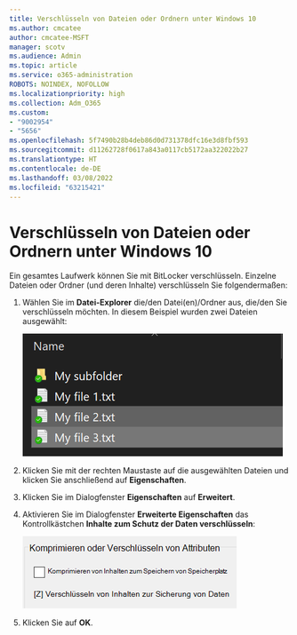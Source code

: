 ```yaml
---
title: Verschlüsseln von Dateien oder Ordnern unter Windows 10
ms.author: cmcatee
author: cmcatee-MSFT
manager: scotv
ms.audience: Admin
ms.topic: article
ms.service: o365-administration
ROBOTS: NOINDEX, NOFOLLOW
ms.localizationpriority: high
ms.collection: Adm_O365
ms.custom:
- "9002954"
- "5656"
ms.openlocfilehash: 5f7490b28b4deb86d0d731378dfc16e3d8fbf593
ms.sourcegitcommit: d11262728f0617a843a0117cb5172aa322022b27
ms.translationtype: HT
ms.contentlocale: de-DE
ms.lasthandoff: 03/08/2022
ms.locfileid: "63215421"
---
```

# <a name="encrypt-files-or-folder-in-windows-10"></a>Verschlüsseln von Dateien oder Ordnern unter Windows 10

Ein gesamtes Laufwerk können Sie mit BitLocker verschlüsseln. Einzelne Dateien oder Ordner (und deren Inhalte) verschlüsseln Sie folgendermaßen:

1. Wählen Sie im **Datei-Explorer** die/den Datei(en)/Ordner aus, die/den Sie verschlüsseln möchten. In diesem Beispiel wurden zwei Dateien ausgewählt:

    ![Auswählen der zu verschlüsselnden Dateien oder Ordner](media/select-for-encrypting.png)

2. Klicken Sie mit der rechten Maustaste auf die ausgewählten Dateien und klicken Sie anschließend auf **Eigenschaften**.

3. Klicken Sie im Dialogfenster **Eigenschaften** auf **Erweitert**.

4. Aktivieren Sie im Dialogfenster **Erweiterte Eigenschaften** das Kontrollkästchen **Inhalte zum Schutz der Daten verschlüsseln**:

    ![Inhalte verschlüsseln](media/encrypt-contents.png)

5. Klicken Sie auf **OK**.
